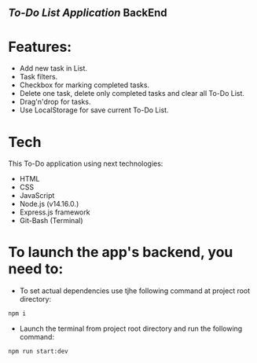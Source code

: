 ## _To-Do List Application_ BackEnd

# Features:

- Add new task in List.
- Task filters.
- Checkbox for marking completed tasks.
- Delete one task, delete only completed tasks and clear all To-Do List.
- Drag'n'drop for tasks.
- Use LocalStorage for save current To-Do List.

# Tech

This To-Do application using next technologies:

- HTML
- CSS
- JavaScript
- Node.js (v14.16.0.)
- Express.js framework
- Git-Bash (Terminal)

# To launch the app's backend, you need to:

- To set actual dependencies use tjhe following command at project root directory:

```sh
npm i
```

- Launch the terminal from project root directory and run the following command:

```sh
npm run start:dev
```

